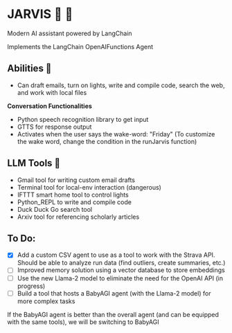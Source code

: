 # JARVIS 🤖 🦜
Modern AI assistant powered by LangChain

Implements the LangChain OpenAIFunctions Agent

## Abilities  🚀
- Can draft emails, turn on lights, write and compile code, search the web, and work with local files

**Conversation Functionalities**
- Python speech recognition library to get input
- GTTS for response output
- Activates when the user says the wake-word: "Friday" (To customize the wake word, change the condition in the runJarvis function)
  

## LLM Tools 🔨
- Gmail tool for writing custom email drafts
- Terminal tool for local-env interaction (dangerous)
- IFTTT smart home tool to control lights
- Python_REPL to write and compile code
- Duck Duck Go search tool
- Arxiv tool for referencing scholarly articles




## To Do: 
- [x] Add a custom CSV agent to use as a tool to work with the Strava API. Should be able to analyze run data (find outliers, create summaries, etc.) 
- [ ] Improved memory solution using a vector database to store embeddings
- [ ] Use the new Llama-2 model to eliminate the need for the OpenAI API (in progress)
- [ ] Build a tool that hosts a BabyAGI agent (with the Llama-2 model) for more complex tasks

If the BabyAGI agent is better than the overall agent (and can be equipped with the same tools), we will be switching to BabyAGI
